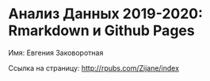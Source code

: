 # Анализ Данных 2019-2020: Rmarkdown и Github Pages

Имя: Евгения Заковоротная

Ссылка на страницу: http://rpubs.com/Zijane/index
